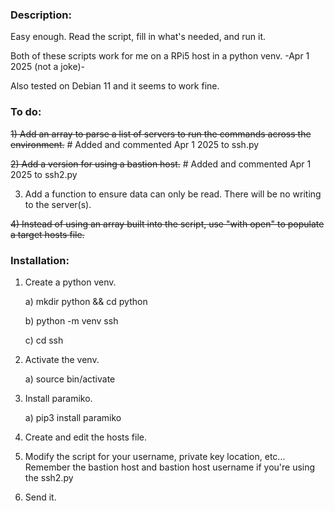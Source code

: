 ### Description:

Easy enough.  Read the script, fill in what's needed, and run it.

Both of these scripts work for me on a RPi5 host in a python venv. -Apr 1 2025 (not a joke)-

Also tested on Debian 11 and it seems to work fine.  



### To do:

~~1) Add an array to parse a list of servers to run the commands across the environment.~~  # Added and commented Apr 1 2025 to ssh.py

~~2) Add a version for using a bastion host.~~  # Added and commented Apr 1 2025 to ssh2.py

3) Add a function to ensure data can only be read.  There will be no writing to the server(s).

~~4) Instead of using an array built into the script, use "with open" to populate a target hosts file.~~  



### Installation:

1) Create a python venv.
   
   a) mkdir python && cd python

   b) python -m venv ssh

   c) cd ssh

3) Activate the venv.

   a) source bin/activate

4) Install paramiko.

   a) pip3 install paramiko

5) Create and edit the hosts file.

6) Modify the script for your username, private key location, etc...  Remember the bastion host and bastion host username if you're using the ssh2.py

7) Send it.

